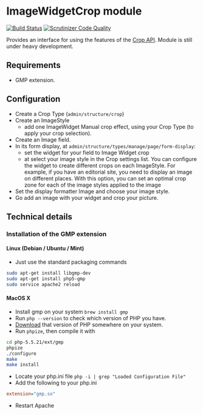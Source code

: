 ImageWidgetCrop module
======================

[![Build Status](https://travis-ci.org/woprrr/image_widget_crop.svg?branch=8.x-1.x)](https://travis-ci.org/woprrr/image_widget_crop)
[![Scrutinizer Code Quality](https://scrutinizer-ci.com/g/woprrr/image_widget_crop/badges/quality-score.png?b=8.x-1.x)](https://scrutinizer-ci.com/g/woprrr/image_widget_crop/?branch=8.x-1.x)

Provides an interface for using the features of the [Crop API]. Module is still 
under heavy development.

[Crop API]: https://github.com/drupal-media/crop
 
Requirements
------------

* GMP extension.

Configuration
-------------

* Create a Crop Type (`admin/structure/crop`)
* Create an ImageStyle 
    * add one ImageWidget Manual crop effect, using your Crop Type (to apply 
      your crop selection).
* Create an Image field.
* In its form display, at `admin/structure/types/manage/page/form-display`:
    * set the widget for your field to Image Widget crop 
    * at select your image style in the Crop settings list. You can configure 
      the widget to create different crops on each ImageStyle. For example, if 
      you have an editorial site, you need to display an image on different 
      places. With this option, you can set an optimal crop zone for each of the
      image styles applied to the image
* Set the display formatter Image and choose your image style.
* Go add an image with your widget and crop your picture.

Technical details
-----------------

### Installation of the GMP extension
#### Linux (Debian / Ubuntu / Mint)

* Just use the standard packaging commands 
 ```bash
sudo apt-get install libgmp-dev
sudo apt-get install php5-gmp
sudo service apache2 reload
```

#### MacOS X

* Install gmp on your system `brew install gmp`
* Run `php --version` to check which version of PHP you have.
* [Download](http://www.php.net/releases/) that version of PHP somewhere on your system.
* Run `phpize`, then compile it with
```bash
cd php-5.5.21/ext/gmp
phpize
./configure
make
make install
```
* Locate your php.ini file `php -i | grep "Loaded Configuration File"`
* Add the following to your php.ini
```ini
extension="gmp.so"
```
* Restart Apache
